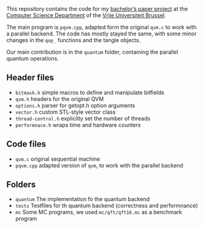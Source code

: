 This repository contains the code for my [bachelor’s paper project](https://caliweb.cumulus.vub.ac.be/caliweb/?page=course-offer&id=006306&language=en) at the [Computer Science Department](http://dinf.vub.ac.be) of the [Vrije Universiteit Brussel](http://www.vub.ac.be/en).

The main program is `pqvm.cpp`, adapted form the original `qvm.c` to work with a parallel backend. The code has mostly stayed the same, with some minor changes in the `qop_` functions and the tangle objects.

Our main contribution is in the `quantum` folder, containing the parallel quantum operations.

## Header files
+ `bitmask.h`        simple macros to define and manipulate bitfields
+ `qvm.h`            headers for the original QVM
+ `options.h`        parser for getopt.h option arguments
+ `vector.h`         custom STL-style vector class
+ `thread-control.h` explicitly set the number of threads
+ `performnace.h`    wraps time and hardware counters

## Code files
+ `qvm.c`    original sequential machine
+ `pqvm.cpp` adapted version of `qvm`, to work with the parallel backend

## Folders
+ `quantum` The implementation fo the quantum backend
+ `tests`   Testfiles for th quantum backend (correctness and performnance)
+ `mc`      Some MC programs, we used `mc/qft/qft16.mc` as a benchmark program